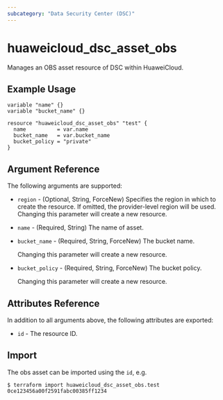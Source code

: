 ```yaml
---
subcategory: "Data Security Center (DSC)"
---
```


# huaweicloud_dsc_asset_obs

Manages an OBS asset resource of DSC within HuaweiCloud.  

## Example Usage

```HCL
variable "name" {}
variable "bucket_name" {}

resource "huaweicloud_dsc_asset_obs" "test" {
  name          = var.name
  bucket_name   = var.bucket_name
  bucket_policy = "private"
}
```

## Argument Reference

The following arguments are supported:

* `region` - (Optional, String, ForceNew) Specifies the region in which to create the resource.
  If omitted, the provider-level region will be used. Changing this parameter will create a new resource.

* `name` - (Required, String) The name of asset.  

* `bucket_name` - (Required, String, ForceNew) The bucket name.  

  Changing this parameter will create a new resource.

* `bucket_policy` - (Required, String, ForceNew) The bucket policy.  

  Changing this parameter will create a new resource.

## Attributes Reference

In addition to all arguments above, the following attributes are exported:

* `id` - The resource ID.

## Import

The obs asset can be imported using the `id`, e.g.

```
$ terraform import huaweicloud_dsc_asset_obs.test 0ce123456a00f2591fabc00385ff1234
```
